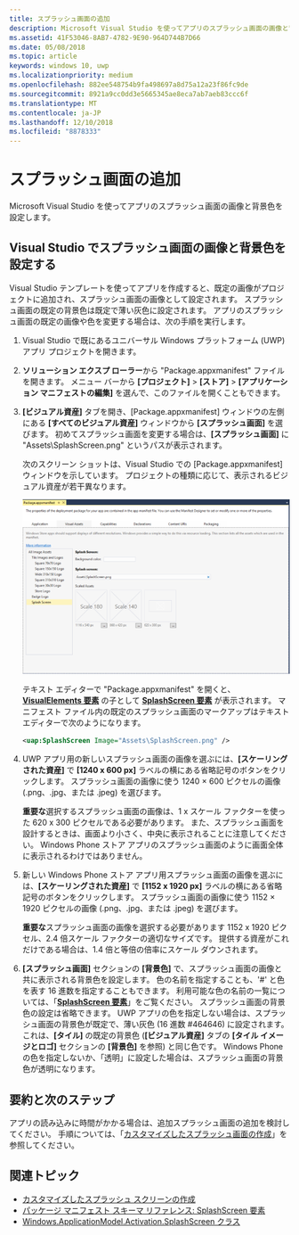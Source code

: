 ```yaml
---
title: スプラッシュ画面の追加
description: Microsoft Visual Studio を使ってアプリのスプラッシュ画面の画像と背景色を設定します。
ms.assetid: 41F53046-8AB7-4782-9E90-964D744B7D66
ms.date: 05/08/2018
ms.topic: article
keywords: windows 10, uwp
ms.localizationpriority: medium
ms.openlocfilehash: 882ee548754b9fa498697a8d75a12a23f86fc9de
ms.sourcegitcommit: 8921a9cc0dd3e5665345ae8eca7ab7aeb83ccc6f
ms.translationtype: MT
ms.contentlocale: ja-JP
ms.lasthandoff: 12/10/2018
ms.locfileid: "8878333"
---
```

# <a name="add-a-splash-screen"></a>スプラッシュ画面の追加

Microsoft Visual Studio を使ってアプリのスプラッシュ画面の画像と背景色を設定します。

## <a name="set-the-splash-screen-image-and-background-color-in-visual-studio"></a>Visual Studio でスプラッシュ画面の画像と背景色を設定する

Visual Studio テンプレートを使ってアプリを作成すると、既定の画像がプロジェクトに追加され、スプラッシュ画面の画像として設定されます。 スプラッシュ画面の既定の背景色は既定で薄い灰色に設定されます。 アプリのスプラッシュ画面の既定の画像や色を変更する場合は、次の手順を実行します。

1. Visual Studio で既にあるユニバーサル Windows プラットフォーム (UWP) アプリ プロジェクトを開きます。
2. **ソリューション エクスプ ローラー**から "Package.appxmanifest" ファイルを開きます。 メニュー バーから **[プロジェクト]** &gt; **[ストア]** &gt; **[アプリケーション マニフェストの編集]** を選んで、このファイルを開くこともできます。
3. **[ビジュアル資産]** タブを開き、[Package.appxmanifest] ウィンドウの左側にある **[すべてのビジュアル資産]** ウィンドウから **[スプラッシュ画面]** を選びます。 初めてスプラッシュ画面を変更する場合は、**[スプラッシュ画面]** に "Assets\\SplashScreen.png" というパスが表示されます。

    次のスクリーン ショットは、Visual Studio での [Package.appxmanifest] ウィンドウを示しています。 プロジェクトの種類に応じて、表示されるビジュアル資産が若干異なります。

    ![Visual Studio 2017 で表示される [package.appxmanifest] ウィンドウのスクリーン ショット](images/appmanifest.png)

    テキスト エディターで "Package.appxmanifest" を開くと、[**VisualElements 要素**](https://msdn.microsoft.com/library/windows/apps/br211471) の子として [**SplashScreen 要素**](https://msdn.microsoft.com/library/windows/apps/br211467) が表示されます。 マニフェスト ファイル内の既定のスプラッシュ画面のマークアップはテキスト エディターで次のようになります。

    ```xml
    <uap:SplashScreen Image="Assets\SplashScreen.png" />
    ```

4. UWP アプリ用の新しいスプラッシュ画面の画像を選ぶには、**[スケーリングされた資産]** で **[1240 x 600 px]** ラベルの横にある省略記号のボタンをクリックします。 スプラッシュ画面の画像に使う 1240 × 600 ピクセルの画像 (.png、.jpg、または .jpeg) を選びます。

    **重要な**選択するスプラッシュ画面の画像は、1 x スケール ファクターを使った 620 x 300 ピクセルである必要があります。 また、スプラッシュ画面を設計するときは、画面より小さく、中央に表示されることに注意してください。 Windows Phone ストア アプリのスプラッシュ画面のように画面全体に表示されるわけではありません。

5. 新しい Windows Phone ストア アプリ用スプラッシュ画面の画像を選ぶには、**[スケーリングされた資産]** で **[1152 x 1920 px]** ラベルの横にある省略記号のボタンをクリックします。 スプラッシュ画面の画像に使う 1152 × 1920 ピクセルの画像 (.png、.jpg、または .jpeg) を選びます。

    **重要な**スプラッシュ画面の画像を選択する必要があります 1152 x 1920 ピクセル、2.4 倍スケール ファクターの適切なサイズです。 提供する資産がこれだけである場合は、1.4 倍と等倍の倍率にスケール ダウンされます。

6. **[スプラッシュ画面]** セクションの **[背景色]** で、スプラッシュ画面の画像と共に表示される背景色を設定します。 色の名前を指定することも、'\#' と色を表す 16 進数を指定することもできます。 利用可能な色の名前の一覧については、「[**SplashScreen 要素**](https://msdn.microsoft.com/library/windows/apps/br211467)」をご覧ください。 スプラッシュ画面の背景色の設定は省略できます。 UWP アプリの色を指定しない場合は、スプラッシュ画面の背景色が既定で、薄い灰色 (16 進数 \#464646) に設定されます。 これは、**[タイル]** の既定の背景色 (**[ビジュアル資産]** タブの **[タイル イメージとロゴ]** セクションの **[背景色]** を参照) と同じ色です。 Windows Phone の色を指定しないか、「透明」に設定した場合は、スプラッシュ画面の背景色が透明になります。

## <a name="summary-and-next-steps"></a>要約と次のステップ

アプリの読み込みに時間がかかる場合は、追加スプラッシュ画面の追加を検討してください。 手順については、「[カスタマイズしたスプラッシュ画面の作成](create-a-customized-splash-screen.md)」を参照してください。

## <a name="related-topics"></a>関連トピック

* [カスタマイズしたスプラッシュ スクリーンの作成](create-a-customized-splash-screen.md)
* [パッケージ マニフェスト スキーマ リファレンス: SplashScreen 要素](https://msdn.microsoft.com/library/windows/apps/br211467)
* [Windows.ApplicationModel.Activation.SplashScreen クラス](https://msdn.microsoft.com/library/windows/apps/br224763)